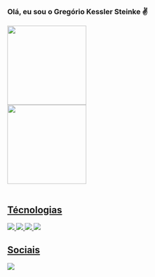 ###  Olá, eu sou o Gregório Kessler Steinke ✌️
 <div>
  <a href="https://github.com/gregoriok">
  <img height="180em" src="https://github-readme-stats.vercel.app/api?username=gregoriok&show_icons=true&theme=gruvbox&include_all_commits=true&count_private=true"/></br>
   
  <img height="180em" src="https://github-readme-stats.vercel.app/api/top-langs/?username=gregoriok&layoutt&langs_count=7&theme=gruvbox"/>
</div>
<div style="display: inline_block"><br>
 
   ## Técnologias

 <div style="display: inline_block"</br>
  <img align: "center" src="https://img.shields.io/badge/Python-3DDC84?style=for-the-badge&logo=python&logoColor=white"/>
  <img align: "center" src="https://img.shields.io/badge/Javascript-3DDC84?style=for-the-badge&logo=javascript&logoColor=white"/>
  <img align: "center" src="https://img.shields.io/badge/C%2B%2B-00599C?style=for-the-badge&logo=c%2B%2B&logoColor=white"/>      
  <img align: "center" src="https://img.shields.io/badge/Postgresql-3DDC84?style=for-the-badge&logo=Postgresql&logoColor=white"/>
</div>

  
 ## Sociais
 <div>
  <a href="https://www.linkedin.com/in/gregorio-kessler-9b016b153/" target="_blank"><img src="https://img.shields.io/badge/-LinkedIn-%230077B5?style=for-the-badge&logo=linkedin&logoColor=white" target="_blank"></a> 
 </div>
 
 
 
